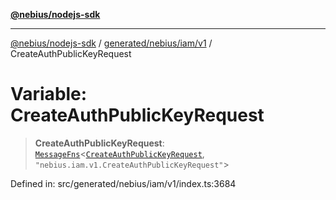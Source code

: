 [**@nebius/nodejs-sdk**](../../../../../README.md)

---

[@nebius/nodejs-sdk](../../../../../README.md) / [generated/nebius/iam/v1](../README.md) / CreateAuthPublicKeyRequest

# Variable: CreateAuthPublicKeyRequest

> **CreateAuthPublicKeyRequest**: [`MessageFns`](../../../../../runtime/protos/core/interfaces/MessageFns.md)\<[`CreateAuthPublicKeyRequest`](../interfaces/CreateAuthPublicKeyRequest.md), `"nebius.iam.v1.CreateAuthPublicKeyRequest"`\>

Defined in: src/generated/nebius/iam/v1/index.ts:3684
